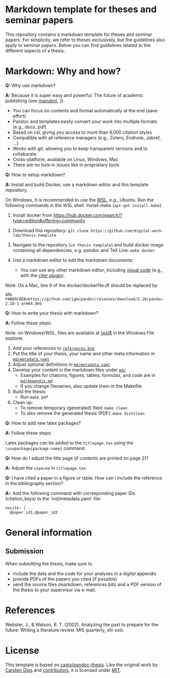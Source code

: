 # Markdown template for theses and seminar papers

This repository contains a markdown template for theses and seminar papers. For simplicity, we refer to theses exclusively, but the guidelines also apply to seminar papers. Below you can find guidelines related to the different aspects of a thesis.

# Markdown: Why and how?

**Q:** Why use markdown?

**A:** Because it is super easy and powerful. The future of academic publishing (see [manubot](https://manubot.org/), [1](https://journals.plos.org/ploscompbiol/article?id=10.1371/journal.pcbi.1007128)).

- You can focus on contents and format automatically at the end (save effort)
- Pandoc and templates easily convert your work into multiple formats (e.g., docx, pdf)
- Based on csl, giving you access to more than 9,000 citation styles
- Compatible with all reference managers (e.g., Zotero, Endnote, Jabref, ...)
- Works with git, allowing you to keep transparent versions and to collaborate
- Cross-platform, available on Linux, Windows, Mac
- There are no lock-in issues like in proprietary tools

**Q:** How to setup markdown?

**A:** Install and build Docker, use a markdown editor and this template repository.

On Windows, it is recommended to use the [WSL](https://learn.microsoft.com/de-de/training/modules/get-started-with-windows-subsystem-for-linux/2-enable-and-install), e.g., Ubuntu. Run the following commands in the WSL shell. Install make (`apt-get install make`).

1.  Install docker from <https://hub.docker.com/search/?type=edition&offering=community>
2.  Download this repository: `git clone https://github.com/digital-work-lab/thesis-template`
3.  Navigate to the repository (`cd thesis-template`) and build docker image containing all dependencies, e.g. pandoc and TeX Live: `make docker`
4.  Use a markdown editor to edit the markdown documents:

    - You can use any other markdown editor, including [visual code](https://code.visualstudio.com/) (e.g., with the [citer plugin](https://marketplace.visualstudio.com/items?itemName=notZaki.pandocciter)).

Note: On a Mac, line 9 of the docker/dockerfile.df should be replaced by

```
ARG PANDOCDEB=https://github.com/jgm/pandoc/releases/download/2.18/pandoc-2.18-1-arm64.deb
```

**Q:** How to write your thesis with markdown?

**A:** Follow these steps:

Note: on Windows/WSL, files are available at [\\wsl$](https://learn.microsoft.com/en-us/windows/wsl/filesystems) in the Windows File explorer.

1.  Add your references to [`references.bib`](references.bib)
2.  Put the title of your thesis, your name and other meta information in [`md/metadata.yaml`](md/metadata.yaml)
3.  Adjust optional definitions in [`md/metadata.yaml`](md/metadata.yaml)
4.  Develop your content in the markdown files under [`md/`](md)
    *   Examples for citations, figures, tables, formulas, and code are in [`md/appendix.md`](md/appendix.md)
    *   If you change filenames, also update them in the Makefile
5.  Build the thesis:
    *   Run `make pdf`
6.  Clean up:
    *   To remove temporary (generated) filed: `make clean`
    *   To also remove the generated thesis (PDF): `make distclean`

**Q:** How to add new latex packages?

**A:** Follow these steps:

Latex packages can be added to the `titlepage.tex` using the `\usepackage{package-name}` command.

**Q:** How do I adjust the title page (if contents are printed on page 2)?

**A:** Adjust the `vspace`s in `titlepage.tex`.

**Q:** I have cited a paper in a figure or table. How can I include the reference in the bibliography section?

**A:**: Add the following command with corresponding paper IDs (citation_keys) to the 'md/metadata.yaml` file:

```
nocite: |
  @paper_id1,@paper_id2
```

# General information

## Submission

When submitting the thesis, make sure to
- include the data and the code for your analyses in a digital appendix
- provide PDFs of the papers you cited (if possible)
- send the source files (markdown, references.bib) and a PDF version of the thesis to your supervisor via e-mail.

# References

Webster, J., & Watson, R. T. (2002). Analyzing the past to prepare for the future: Writing a literature review. MIS quarterly, xiii-xxiii.


# License

This template is based on [cagix/pandoc-thesis](https://github.com/cagix/pandoc-thesis). Like the original work by [Carsten Gips](https://github.com/cagix) and [contributors](https://github.com/cagix/pandoc-thesis/graphs/contributors), it is licensed under [MIT](https://opensource.org/licenses/MIT).

